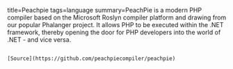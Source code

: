 title=Peachpie
tags=language
summary=PeachPie is a modern PHP compiler based on the Microsoft Roslyn compiler platform and drawing from our popular Phalanger project. It allows PHP to be executed within the .NET framework, thereby opening the door for PHP developers into the world of .NET - and vice versa.
~~~~~~

[Source](https://github.com/peachpiecompiler/peachpie)

